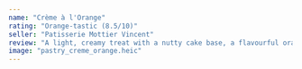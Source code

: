 ```yaml
---
name: "Crème à l'Orange"
rating: "Orange-tastic (8.5/10)"
seller: "Patisserie Mottier Vincent"
review: "A light, creamy treat with a nutty cake base, a flavourful orange coating, and a hazelnut chocolate centre. This confection is the perfect balance of light and sweet, especially if you’re a fan of cheesecake-like cakes and orange flavouring."
image: "pastry_creme_orange.heic"
---
```

